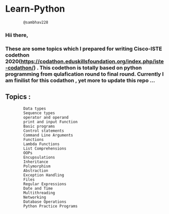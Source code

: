 # Learn-Python

            @sambhav228
### Hii there,
### These are some topics which I prepared for writing Cisco-ISTE codethon 2020(https://codathon.eduskillsfoundation.org/index.php/iste-codathon/) . This codethon is totally based on python programming from qulafication round to final round. Currently I am finilist for this codathon , yet more to update this repo ... 
## Topics :
            Data types
            Sequence types
            operator and operand
            print and input Function
            Basic programs
            Control statements
            Command Line Arguments
            Functions
            Lambda Functions
            List Comprehensions
            OOPs
            Encupsulations
            Inheritance
            Polymorphism
            Abstraction
            Exception Handling
            Files
            Regular Expressions
            Date and Time
            Multithreading
            Networking
            Database Operations
            Python Practice Programs
      
            
            
            
